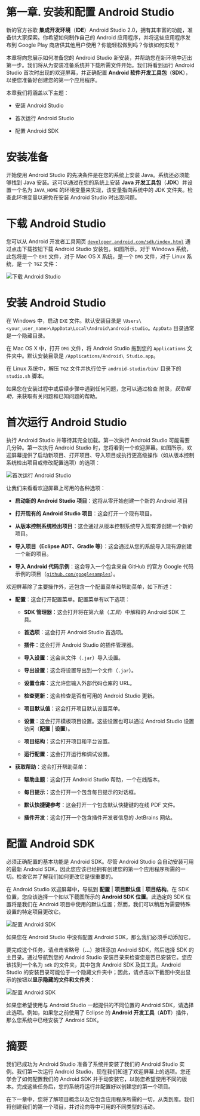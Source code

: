 # 第一章. 安装和配置 Android Studio

新的官方谷歌 **集成开发环境**（**IDE**）Android Studio 2.0，拥有其丰富的功能，准备供大家探索。你希望如何制作自己的 Android 应用程序，并将这些应用程序发布到 Google Play 商店供其他用户使用？你能轻松做到吗？你该如何实现？

本章将向您展示如何准备您的 Android Studio 新安装，并帮助您在新环境中迈出第一步。我们将从为安装准备系统并下载所需文件开始。我们将看到运行 Android Studio 首次时出现的欢迎屏幕，并正确配置 **Android 软件开发工具包**（**SDK**），以便您准备好创建您的第一个应用程序。

本章我们将涵盖以下主题：

+   安装 Android Studio

+   首次运行 Android Studio

+   配置 Android SDK

# 安装准备

开始使用 Android Studio 的先决条件是在您的系统上安装 Java。系统还必须能够找到 Java 安装。这可以通过在您的系统上安装 **Java 开发工具包**（**JDK**）并设置一个名为 `JAVA_HOME` 的环境变量来实现，该变量指向系统中的 JDK 文件夹。检查此环境变量以避免在安装 Android Studio 时出现问题。

# 下载 Android Studio

您可以从 Android 开发者工具网页 [`developer.android.com/sdk/index.html`](http://developer.android.com/sdk/index.html) 通过点击下载按钮下载 Android Studio 安装包，如图所示。对于 Windows 系统，此包将是一个 `EXE` 文件，对于 Mac OS X 系统，是一个 `DMG` 文件，对于 Linux 系统，是一个 `TGZ` 文件：

![下载 Android Studio](img/B05459_01_01.jpg)

# 安装 Android Studio

在 Windows 中，启动 `EXE` 文件。默认安装目录是 `\Users\<your_user_name>\AppData\Local\Android\android-studio`。`AppData` 目录通常是一个隐藏目录。

在 Mac OS X 中，打开 `DMG` 文件，将 Android Studio 拖到您的 `Applications` 文件夹中。默认安装目录是 `/Applications/Android\ Studio.app`。

在 Linux 系统中，解压 `TGZ` 文件并执行位于 `android-studio/bin/` 目录下的 `studio.sh` 脚本。

如果您在安装过程中或后续步骤中遇到任何问题，您可以通过检查 附录，*获取帮助*，来获取有关问题和已知问题的帮助。

# 首次运行 Android Studio

执行 Android Studio 并等待其完全加载。第一次执行 Android Studio 可能需要几分钟。第一次执行 Android Studio 时，您将看到一个欢迎屏幕。如图所示，欢迎屏幕提供了启动新项目、打开项目、导入项目或执行更高级操作（如从版本控制系统检出项目或修改配置选项）的选项：

![首次运行 Android Studio](img/B05459_01_02.jpg)

让我们来看看欢迎屏幕上可用的各种选项：

+   **启动新的 Android Studio 项目**：这将从零开始创建一个新的 Android 项目

+   **打开现有的 Android Studio 项目**：这会打开一个现有项目。

+   **从版本控制系统检出项目**：这会通过从版本控制系统导入现有源创建一个新的项目。

+   **导入项目（Eclipse ADT、Gradle 等）**：这会通过从您的系统导入现有源创建一个新的项目。

+   **导入 Android 代码示例**：这会导入一个包含来自 GitHub 的官方 Google 代码示例的项目（[`github.com/googlesamples`](https://github.com/googlesamples)）。

欢迎屏幕除了主要操作外，还包含一个配置菜单和帮助菜单，如下所述：

+   **配置**：这会打开配置菜单。配置菜单有以下选项：

    +   **SDK 管理器**：这会打开将在第六章（*工具*）中解释的 Android SDK 工具。

    +   **首选项**：这会打开 Android Studio 首选项。

    +   **插件**：这会打开 Android Studio 的插件管理器。

    +   **导入设置**：这会从文件（`.jar`）导入设置。

    +   **导出设置**：这会将设置导出到一个文件（`.jar`）。

    +   **设置仓库**：这允许您输入外部代码仓库的 URL。

    +   **检查更新**：这会检查是否有可用的 Android Studio 更新。

    +   **项目默认值**：这会打开项目默认设置菜单。

    +   **设置**：这会打开模板项目设置。这些设置也可以通过 Android Studio 设置访问（**配置** | **设置**）。

    +   **项目结构**：这会打开项目和平台设置。

    +   **运行配置**：这会打开运行和调试设置。

+   **获取帮助**：这会打开帮助菜单：

    +   **帮助主题**：这会打开 Android Studio 帮助，一个在线版本。

    +   **每日提示**：这会打开一个包含每日提示的对话框。

    +   **默认快捷键参考**：这会打开一个包含默认快捷键的在线 PDF 文件。

    +   **插件开发**：这会打开一个包含插件开发者信息的 JetBrains 网站。

# 配置 Android SDK

必须正确配置的基本功能是 Android SDK。尽管 Android Studio 会自动安装可用的最新 Android SDK，因此您应该已经拥有创建您的第一个应用程序所需的一切。检查它并了解我们如何更改它是很重要的。

在 Android Studio 欢迎屏幕中，导航到 **配置** | **项目默认值** | **项目结构**。在 SDK 位置，您应该选择一个如以下截图所示的 **Android SDK 位置**。此选定的 SDK 位置将是我们在 Android 项目中使用的默认位置；然而，我们可以稍后为需要特殊设置的特定项目更改它。

![配置 Android SDK](img/B05459_01_03.jpg)

如果您在 Android Studio 中没有配置 Android SDK，那么我们必须手动添加它。

要完成这个任务，请点击省略号（**...**）按钮添加 Android SDK，然后选择 SDK 的主目录。通过导航到您的 Android Studio 安装目录来检查您是否已安装它。您应该找到一个名为 `sdk` 的文件夹，其中包含 Android SDK 及其工具。Android Studio 的安装目录可能位于一个隐藏文件夹中；因此，请点击以下截图中突出显示的按钮以**显示隐藏的文件和文件夹**：

![配置 Android SDK](img/B05459_01_04.jpg)

如果您希望使用与 Android Studio 一起提供的不同位置的 Android SDK，请选择此选项。例如，如果您之前使用了 Eclipse 的 **Android 开发工具**（**ADT**）插件，那么您系统中已经安装了 Android SDK。

# 摘要

我们已成功为 Android Studio 准备了系统并安装了我们的 Android Studio 实例。我们第一次运行 Android Studio，现在我们知道了欢迎屏幕上的选项。您还学会了如何配置我们的 Android SDK 并手动安装它，以防您希望使用不同的版本。完成这些任务后，您的系统将运行并配置好以创建您的第一个项目。

在下一章中，您将了解项目概念以及它包含应用程序所需的一切，从类到库。我们将创建我们的第一个项目，并讨论向导中可用的不同类型的活动。
